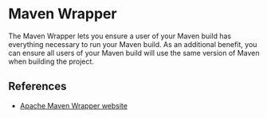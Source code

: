 # Maven Wrapper
The Maven Wrapper lets you ensure a user of your Maven build has everything necessary to run your Maven build.
As an additional benefit, you can ensure all users of your Maven build will use the same version of Maven when building the project.

## References

* [Apache Maven Wrapper website](https://maven.apache.org/wrapper/)
